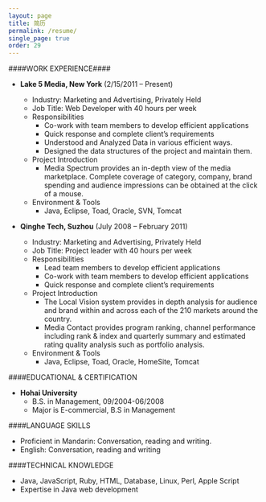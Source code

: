 ```yaml
---
layout: page
title: 简历
permalink: /resume/
single_page: true
order: 29
---
```


####WORK EXPERIENCE####

* **Lake 5 Media, New York** (2/15/2011 – Present)
    * Industry: Marketing and Advertising, Privately Held
    * Job Title:  Web Developer with 40 hours per week
    * Responsibilities
      * Co-work with team members to develop efficient applications
      * Quick response and complete client’s requirements
      * Understood and Analyzed Data in various efficient ways.
      * Designed the data structures of the project and maintain them.
    * Project Introduction 
      * Media Spectrum provides an in-depth view of the media marketplace. Complete coverage of category, company, brand spending and audience impressions can be obtained at the click of a mouse.
    * Environment & Tools
      * Java, Eclipse, Toad, Oracle, SVN, Tomcat 
      
* **Qinghe Tech, Suzhou** (July 2008 – February 2011)
    * Industry: Marketing and Advertising, Privately Held
    * Job Title: Project leader with 40 hours per week
    * Responsibilities
      * Lead team members to develop efficient applications
      * Co-work with team members to develop efficient applications
      * Quick response and complete client’s requirements
    * Project Introduction 
      * The Local Vision system provides in depth analysis for audience and brand within and across each of the 210 markets around the country.
      * Media Contact provides program ranking, channel performance including rank & index and quarterly summary and estimated rating quality analysis such as portfolio analysis.
    * Environment & Tools
      * Java, Eclipse, Toad, Oracle, HomeSite, Tomcat 

####EDUCATIONAL & CERTIFICATION

* **Hohai University**
  * B.S. in Management, 09/2004-06/2008
  * Major is E-commercial,  B.S in Management

####LANGUAGE SKILLS

* Proficient in Mandarin: Conversation, reading and writing.
* English:  Conversation, reading and writing

####TECHNICAL KNOWLEDGE

* Java, JavaScript, Ruby, HTML, Database, Linux, Perl,  Apple Script
* Expertise in Java web development
